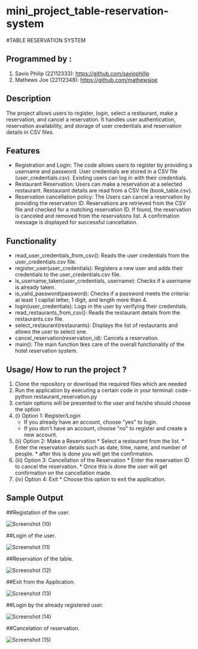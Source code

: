 # mini_project_table-reservation-system

#TABLE RESERVATION SYSTEM


## Programmed by :

1. Savio Philip (22112333): https://github.com/saviophilip
2. Mathews Joe (22112348): https://github.com/mathewsjoe

## Description 

The project allows users to register, login, select a restaurant, make a reservation, and cancel a reservation. It handles user authentication, reservation availability, and storage of user credentials and reservation details in CSV files.

## Features 

* Registration and Login:
  The code allows users to register by providing a username and password.
  User credentials are stored in a CSV file (user_credentials.csv).
  Existing users can log in with their credentials.
* Restaurant Reservation:
  Users can make a reservation at a selected restaurant.
  Restaurant details are read from a CSV file (book_table.csv).
* Reservation cancellation policy:
  The Users can cancel a reservation by providing the reservation ID.
  Reservations are retrieved from the CSV file and checked for a matching reservation ID.
  If found, the reservation is canceled and removed from the reservations list.
  A confirmation message is displayed for successful cancellation.

## Functionality

* read_user_credentials_from_csv(): Reads the user credentials from the user_credentials.csv file.
* register_user(user_credentials): Registers a new user and adds their credentials to the user_credentials.csv file.
* is_username_taken(user_credentials, username): Checks if a username is already taken.
* is_valid_password(password): Checks if a password meets the criteria: at least 1 capital letter, 1 digit, and length more than 4.
* login(user_credentials): Logs in the user by verifying their credentials.
* read_restaurants_from_csv(): Reads the restaurant details from the restaurants.csv file.
* select_restaurant(restaurants): Displays the list of restaurants and allows the user to select one.
* cancel_reservation(reservation_id): Cancels a reservation.
* main(): The main function tkes care of the overall functionality of the hotel reservation system.

## Usage/ How to run the project ? 

1. Clone the repository or download the required files which are needed
2. Run the application by executing a certain code in your terminal:
   code - python restaurant_reservation.py
3. certain options will be presented to the user and he/she should choose the option
4.  (i) Option 1: Register/Login
       * If you already have an account, choose "yes" to login.
       * If you don't have an account, choose "no" to register and create a new account.
5. (ii) Option 2: Make a Reservation
       * Select a restaurant from the list.
       * Enter the reservation details such as date, time, name, and number of people.
       * after this is done you will get the confirmation.
6. (iii) Option 3: Cancellation of the Reservation
       * Enter the reservation ID to cancel the reservation.
       * Once this is done the user will get confirmation on the cancellation made.
7. (iv) Option 4: Exit
       * Choose this option to exit the application.
   

## Sample Output

##Registation of the user.

![Screenshot (10)](https://github.com/mathewsjoe/mini_project_table-reservation-system/assets/118895154/3de7fee3-7473-4051-a53b-20b1d56e4c2f)


##Login of the user.

![Screenshot (11)](https://github.com/mathewsjoe/mini_project_table-reservation-system/assets/118895154/b438e68e-5bbc-4cf1-a2b8-fd600e837674)


##Reservation of the table.

![Screenshot (12)](https://github.com/mathewsjoe/mini_project_table-reservation-system/assets/118895154/7efc76c3-1b79-45bf-a913-f0a37c22a63a)


##Exit from the Application.

![Screenshot (13)](https://github.com/mathewsjoe/mini_project_table-reservation-system/assets/118895154/db2366b0-fe47-495e-bf04-f37294d83513)


##Login by the already registered user.

![Screenshot (14)](https://github.com/mathewsjoe/mini_project_table-reservation-system/assets/118895154/33ad0aa5-8326-405a-a8e6-15c032f3b67b)


##Cancelation of reservation.

![Screenshot (15)](https://github.com/mathewsjoe/mini_project_table-reservation-system/assets/118895154/96a896e5-11ab-47af-bc38-526b2e66e05c)

